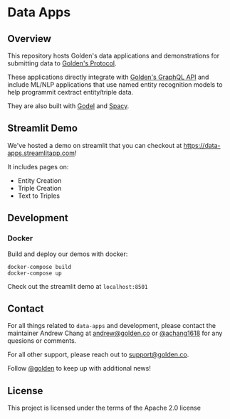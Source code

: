 # Data Apps

## Overview
This repository hosts Golden's data applications and demonstrations for submitting data to [Golden's Protocol](https://dapp.golden.xyz).

These applications directly integrate with [Golden's GraphQL API](https://docs.golden.xyz/api/readme-1) and include ML/NLP applications that use named entity recognition models to help programmit cextract entity/triple data.

They are also built with [Godel](https://github.com/goldenrecursion/godel) and [Spacy](https://github.com/explosion/spaCy).

## Streamlit Demo

We've hosted a demo on streamlit that you can checkout at https://data-apps.streamlitapp.com!

It includes pages on:
  - Entity Creation
  - Triple Creation
  - Text to Triples

## Development

### Docker

Build and deploy our demos with docker:

``` 
docker-compose build
docker-compose up
```

Check out the streamlit demo at `localhost:8501`

## Contact

For all things related to `data-apps` and development, please contact the maintainer Andrew Chang at andrew@golden.co or [@achang1618](https://twitter.com/achang1618) for any quesions or comments.

For all other support, please reach out to support@golden.co.

Follow [@golden](https://twitter.com/Golden) to keep up with additional news!

## License

This project is licensed under the terms of the Apache 2.0 license